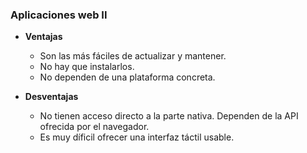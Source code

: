 ### Aplicaciones web II

- **Ventajas**
    - Son las más fáciles de actualizar y mantener.
    - No hay que instalarlos.
    - No dependen de una plataforma concreta.

- **Desventajas**
    - No tienen acceso directo a la parte nativa. Dependen de la API ofrecida por el navegador.
    - Es muy díficil ofrecer una interfaz táctil usable.
